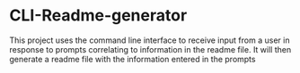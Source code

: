 # CLI-Readme-generator
This project uses the command line interface to receive input from a user in response to prompts correlating to information in the readme file. It will then generate a readme file with the information entered in the prompts
